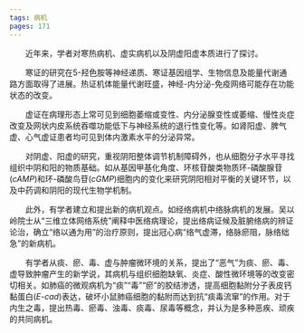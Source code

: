 ```yaml
---
tags: 病机
pages: 171
---
```

&emsp;&emsp;近年来，学者对寒热病机、虚实病机以及阴虚阳虚本质进行了探讨。

&emsp;&emsp;寒证的研究在$5$-羟色胺等神经递质、寒证基因组学、生物信息及能量代谢通路方面取得了进展。热证机体能量代谢旺盛，神经-内分泌-免疫网络可能存在功能状态的改变。

&emsp;&emsp;虚证在病理形态上常可见到细胞萎缩或变性、内分泌腺变性或萎缩、慢性炎症改变及网状内皮系统吞噬功能低下与神经系统的退行性变化等。如肾阳虚、脾气虚、心气虚证患者均可见到体内激素水平的分泌异常。

&emsp;&emsp;对阴虚、阳虚的研究，重视阴阳整体调节机制障碍外，也从细胞分子水平寻找组织中阴和阳的物质基础。如从基因甲基化角度、环核苷酸类物质环-磷酸腺苷($cAMP$)和环-磷酸鸟苷($cGMP$)细胞内的变化来研究阴阳相对平衡的关键环节，以及中药调和阴阳的现代生物学机制。

&emsp;&emsp;此外，有学者建立和提出新的病机观点。如经络病机中络脉病机的发展。吴以岭院士从“三维立体网络系统”阐释中医络病理论，提出络病证候及脏腑络病的辨证论治，确立“络以通为用”的治疗原则，提出冠心病“络气虚滞，络脉瘀阻，脉络绌急”的新病机。

&emsp;&emsp;有学者从痰、瘀、毒、虚与肿瘤微环境的关系，提出了“恶气”为痰、瘀、毒、虚导致肿瘤产生的新学说，其病机与组织细胞缺氧、炎症、酸性微环境等的改变密切相关。如肺癌的微观病机为“痰”“毒”“瘀”的胶结渗透，提高细胞黏附分子表皮钙黏蛋白($E$-$cad$)表达，破坏小鼠肺癌细胞的黏附而达到抗“痰毒流窜”的作用。对于内生之毒，提出热毒、瘀毒、浊毒、痰毒、尿毒等概念，并认为是多种恶疾、顽疾的共同病机。